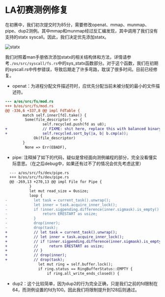 # LA初赛测例修复

在初赛中，我们初次提交时为85分，需要修改openat、mmap、munmap、pipe、dup2测例。其中mmap和munmap经过反汇编发现，其中调用了我们没有支持的statx syscall。因此，我们决定优先添加statx。

![statx](./assert\statx.png)

我们对照着man手册依次添加statx的相关结构体和方法，详情请参考`./os/src/syscall/fs.rs`中的sys_statx函数部分。对于这个函数，我们在初期的syscall.rs中传参错误，导致后期走了许多弯路，耽误了很多时间。目前已经修复。

- openat：为进程分配文件描述符时，应优先分配当前未被分配的最小的文件描述符。

```diff
--- a/os/src/fs/mod.rs
+++ b/os/src/fs/mod.rs
@@ -336,6 +337,8 @@ impl FdTable {
	   	match self.inner[fd].take() {
         Some(file_descriptor) => {
	             self.recycled.push(fd as u8);
+                // FIXME: shit here, replace this with balanced binary tree
+                self.recycled.sort_by(|a, b| b.cmp(a));
             Ok(file_descriptor)
        }
         None => Err(EBADF),
```

- pipe: 注释掉了如下的代码，疑似是曾经面向测例编程的部分，完全没看懂实际意思。（在之后debug中，如果还有过不了的情况会优先考虑这里）

```diff
  --- a/os/src/fs/dev/pipe.rs
  +++ b/os/src/fs/dev/pipe.rs
  @@ -269,13 +270,13 @@ impl File for Pipe {
           }
           let mut read_size = 0usize;
           loop {
-            let task = current_task().unwrap();
-            let inner = task.acquire_inner_lock();
-            if !inner.sigpending.difference(inner.sigmask).is_empty() {
-                return ERESTART as usize;
-            }
-            drop(inner);
-            drop(task);
+            // let task = current_task().unwrap();
+            // let inner = task.acquire_inner_lock();
+            // if !inner.sigpending.difference(inner.sigmask).is_empty() {
+            //     return ERESTART as usize;
+            // }
+            // drop(inner);
+            // drop(task);
               let mut ring = self.buffer.lock();
               if ring.status == RingBufferStatus::EMPTY {
                   if ring.all_write_ends_closed() {
```

- dup2：这个比较简单，因为dup2的行为完全正确，只是我们之前的fd限制在64，而测例设置的fd为100。因此我们将限制提升到128后则通过。
